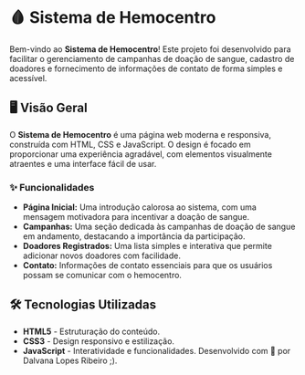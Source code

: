 # 🩸 Sistema de Hemocentro

Bem-vindo ao **Sistema de Hemocentro**! Este projeto foi desenvolvido para facilitar o gerenciamento de campanhas de doação de sangue, cadastro de doadores e fornecimento de informações de contato de forma simples e acessível.

## 🖥️ Visão Geral

O **Sistema de Hemocentro** é uma página web moderna e responsiva, construída com HTML, CSS e JavaScript. O design é focado em proporcionar uma experiência agradável, com elementos visualmente atraentes e uma interface fácil de usar.

### ✨ Funcionalidades

- **Página Inicial:** Uma introdução calorosa ao sistema, com uma mensagem motivadora para incentivar a doação de sangue.
- **Campanhas:** Uma seção dedicada às campanhas de doação de sangue em andamento, destacando a importância da participação.
- **Doadores Registrados:** Uma lista simples e interativa que permite adicionar novos doadores com facilidade.
- **Contato:** Informações de contato essenciais para que os usuários possam se comunicar com o hemocentro.

## 🛠️ Tecnologias Utilizadas

- **HTML5** - Estruturação do conteúdo.
- **CSS3** - Design responsivo e estilização.
- **JavaScript** - Interatividade e funcionalidades.
Desenvolvido com 💚 por Dalvana Lopes Ribeiro ;).
